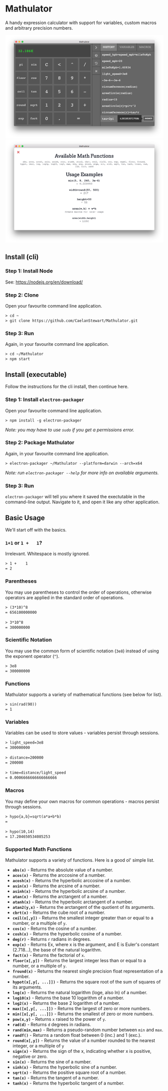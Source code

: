 # Mathulator
A handy expression calculator with support for variables, custom macros and arbitrary precision numbers.

![Screenshot 1](https://github.com/CaelanStewart/Mathulator/blob/master/screenshots/Screen%20Shot%202016-11-05%20at%2017.33.33.png?raw=true)
![Screenshot 1](https://github.com/CaelanStewart/Mathulator/blob/master/screenshots/Screen%20Shot%202016-11-05%20at%2017.33.42.png?raw=true)

## Install (cli)

### Step 1: Install Node
See: https://nodejs.org/en/download/

### Step 2: Clone
Open your favourite command line application.
```
> cd ~
> git clone https://github.com/CaelanStewart/Mathulator.git
```

### Step 3: Run
Again, in your favourite command line application.
```
> cd ~/Mathulator
> npm start
```

## Install (executable)
Follow the instructions for the cli install, then continue here.

### Step 1: Install `electron-packager`
Open your favourite command line application.
```
> npm install -g electron-packager
```
*Note: you may have to use `sudo` if you get a permissions error.*

### Step 2: Package Mathulator
Again, in your favourite command line application.
```
> electron-packager ~/Mathulator --platform=darwin --arch=x64
```
*Note: run `electron-packager --help` for more info on available arguments.*

### Step 3: Run
`electron-packager` will tell you where it saved the exectutable in the command-line output. Navigate to it, and open it like any other application.


## Basic Usage
We'll start off with the basics.

### `1+1` or `1 +   1`?
Irrelevant. Whitespace is mostly ignored.
```
> 1 +    1
= 2
```

### Parentheses
You may use parentheses to control the order of operations, otherwise operators are applied in the standard order of operations.
```
> (3*10)^8
= 656100000000

> 3*10^8
= 300000000
```

### Scientific Notation
You may use the common form of scientific notation (`3e8`) instead of using the exponent operator (`^`).
```
> 3e8
= 300000000
```

### Functions
Mathulator supports a variety of mathematical functions (see below for list).
```
> sin(rad(90))
= 1
```

### Variables
Variables can be used to store values - variables persist through sessions.
```
> light_speed=3e8
= 300000000

> distance=200000
= 200000

> time=distance/light_speed
= 0.0006666666666666666
```

### Macros
You may define your own macros for common operations - macros persist through sessions.
```
> hypo{a,b}=sqrt(a*a+b*b)
=

> hypo(10,14)
= 17.204650534085253
```

### Supported Math Functions
Mathulator supports a variety of functions. Here is a good ol' simple list.

- **`abs(x)`** - Returns the absolute value of a number.
- **`acos(x)`** - Returns the arccosine of a number.
- **`acosh(x)`** - Returns the hyperbolic arccosine of a number.
- **`asin(x)`** - Returns the arcsine of a number.
- **`asinh(x)`** - Returns the hyperbolic arcsine of a number.
- **`atan(x)`** - Returns the arctangent of a number.
- **`atanh(x)`** - Returns the hyperbolic arctangent of a number.
- **`atan2(y,x)`** - Returns the arctangent of the quotient of its arguments.
- **`cbrt(x)`** - Returns the cube root of a number.
- **`ceil(x[,y])`** - Returns the smallest integer greater than or equal to a number, or a multiple of `y`.
- **`cos(x)`** - Returns the cosine of a number.
- **`cosh(x)`** - Returns the hyperbolic cosine of a number.
- **`deg(r)`** - Returns `r` radians in degrees.
- **`exp(x)`** - Returns Ex, where x is the argument, and E is Euler's constant (2.718…), the base of the natural logarithm.
- **`fact(x)`** - Returns the factorial of `x`.
- **`floor(x[,y])`** - Returns the largest integer less than or equal to a number, or a multiple of `y`.
- **`fround(x)`** - Returns the nearest single precision float representation of a number.
- **`hypot(x[,y[, ...]])`** - Returns the square root of the sum of squares of its arguments.
- **`log(x)`** - Returns the natural logarithm (loge, also ln) of a number.
- **`log10(x)`** - Returns the base 10 logarithm of a number.
- **`log2(x)`** - Returns the base 2 logarithm of a number.
- **`max([x[,y[, ...]])`** - Returns the largest of zero or more numbers.
- **`min([x[,y[, ...]])`** - Returns the smallest of zero or more numbers.
- **`pow(x,y)`** - Returns `x` raised to the power of `y`.
- **`rad(d)`** - Returns `d` degrees in radians.
- **`rand(min,max)`** - Returns a pseudo-random number between `min` and `max`.
- **`randf()`** - Returns a random float between 0 (inc.) and 1 (exc.).
- **`round(x[,y])`** - Returns the value of a number rounded to the nearest integer, or a multiple of `y`
- **`sign(x)`** - Returns the sign of the x, indicating whether x is positive, negative or zero.
- **`sin(x)`** - Returns the sine of a number.
- **`sinh(x)`** - Returns the hyperbolic sine of a number.
- **`sqrt(x)`** - Returns the positive square root of a number.
- **`tan(x)`** - Returns the tangent of a number.
- **`tanh(x)`** - Returns the hyperbolic tangent of a number.
